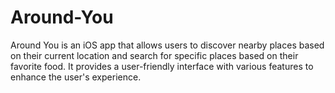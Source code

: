 # Around-You
Around You is an iOS app that allows users to discover nearby places based on their current location and search for specific places based on their favorite food. It provides a user-friendly interface with various features to enhance the user's experience.
